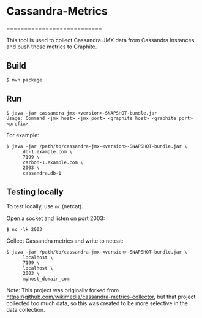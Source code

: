 # Cassandra-Metrics
===========================

This tool is used to collect Cassandra JMX data from Cassandra instances and push those metrics to Graphite.

Build
-----
    $ mvn package

Run
---
    $ java -jar cassandra-jmx-<version>-SNAPSHOT-bundle.jar
    Usage: Command <jmx host> <jmx port> <graphite host> <graphite port> <prefix>

For example:

    $ java -jar /path/to/cassandra-jmx-<version>-SNAPSHOT-bundle.jar \
          db-1.example.com \
          7199 \
          carbon-1.example.com \
          2003 \
          cassandra.db-1


Testing locally
---------------
To test locally, use `nc` (netcat).

Open a socket and listen on port 2003:

    $ nc -lk 2003

Collect Cassandra metrics and write to netcat:

    $ java -jar /path/to/cassandra-jmx-<version>-SNAPSHOT-bundle.jar \
          localhost \
          7199 \
          localhost \
          2003 \
          myhost_domain_com


Note: This project was originally forked from https://github.com/wikimedia/cassandra-metrics-collector, but that project collected too much data, so this was created to be more selective in the data collection.
